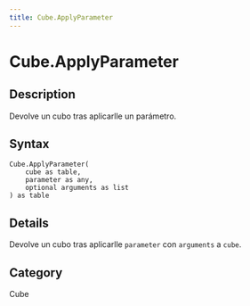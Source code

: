 ```yaml
---
title: Cube.ApplyParameter
---
```


# Cube.ApplyParameter


## Description

Devolve un cubo tras aplicarlle un parámetro.


## Syntax

```powerquery
Cube.ApplyParameter(
    cube as table,
    parameter as any,
    optional arguments as list
) as table
```


## Details

Devolve un cubo tras aplicarlle <code>parameter</code> con <code>arguments</code> a <code>cube</code>.



## Category
Cube
